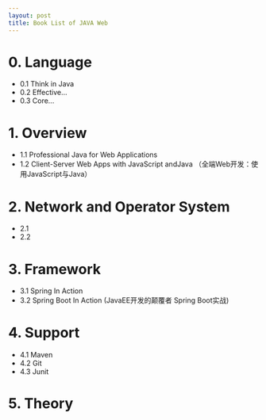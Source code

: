 ```yaml
---
layout: post
title: Book List of JAVA Web
---
```

# 0. Language
- 0.1 Think in Java
- 0.2 Effective...
- 0.3 Core...

# 1. Overview
- 1.1 Professional Java for Web Applications
- 1.2 Client-Server Web Apps with JavaScript andJava （全端Web开发：使用JavaScript与Java）

# 2. Network and Operator System
- 2.1
- 2.2

# 3. Framework
- 3.1 Spring In Action
- 3.2 Spring Boot In Action (JavaEE开发的颠覆者 Spring Boot实战)

# 4. Support
- 4.1 Maven
- 4.2 Git
- 4.3 Junit

# 5. Theory
